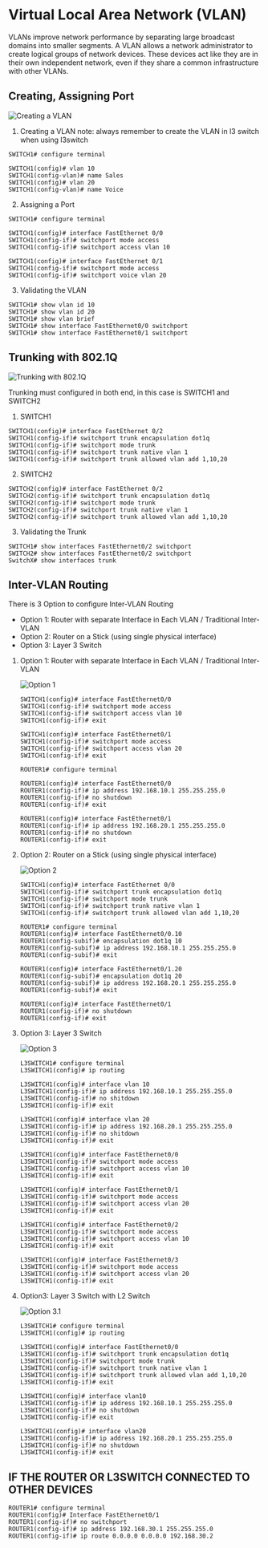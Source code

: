 # Virtual Local Area Network (VLAN)

VLANs improve network performance by separating large broadcast domains into smaller segments. A VLAN allows a network administrator to create logical groups of network devices. These devices act like they are in their own independent network, even if they share a common infrastructure with other VLANs.

## Creating, Assigning Port 

![Creating a VLAN](https://raw.githubusercontent.com/deliawolf/VLAN/4eca22d44b9729bf6948970b50cdd0af756e273a/1.Create%20VLAN.svg)
1. Creating a VLAN
note: always remember to create the VLAN in l3 switch when using l3switch
```
SWITCH1# configure terminal
   
SWITCH1(config)# vlan 10
SWITCH1(config-vlan)# name Sales
SWITCH1(config)# vlan 20   
SWITCH1(config-vlan)# name Voice
```

2. Assigning a Port
```
SWITCH1# configure terminal

SWITCH1(config)# interface FastEthernet 0/0 
SWITCH1(config-if)# switchport mode access  
SWITCH1(config-if)# switchport access vlan 10

SWITCH1(config)# interface FastEthernet 0/1
SWITCH1(config-if)# switchport mode access  
SWITCH1(config-if)# switchport voice vlan 20
```

3. Validating the VLAN
```
SWITCH1# show vlan id 10
SWITCH1# show vlan id 20
SWITCH1# show vlan brief
SWITCH1# show interface FastEthernet0/0 switchport
SWITCH1# show interface FastEthernet0/1 switchport
```

## Trunking with 802.1Q
![Trunking with 802.1Q](https://raw.githubusercontent.com/deliawolf/VLAN/2dc751a56635770e947748028b2e0e79dfae99b0/2.Trunk%20VLAN.svg)

Trunking must configured in both end, in this case is SWITCH1 and SWITCH2

1. SWITCH1
```
SWITCH1(config)# interface FastEthernet 0/2
SWITCH1(config-if)# switchport trunk encapsulation dot1q
SWITCH1(config-if)# switchport mode trunk
SWITCH1(config-if)# switchport trunk native vlan 1
SWITCH1(config-if)# switchport trunk allowed vlan add 1,10,20
```

2. SWITCH2
```
SWITCH2(config)# interface FastEthernet 0/2
SWITCH2(config-if)# switchport trunk encapsulation dot1q
SWITCH2(config-if)# switchport mode trunk
SWITCH2(config-if)# switchport trunk native vlan 1
SWITCH2(config-if)# switchport trunk allowed vlan add 1,10,20
```

3. Validating the Trunk
```
SWITCH1# show interfaces FastEthernet0/2 switchport
SWITCH2# show interfaces FastEthernet0/2 switchport
SwitchX# show interfaces trunk
```

## Inter-VLAN Routing

There is 3 Option to configure Inter-VLAN Routing
- Option 1: Router with separate Interface in Each VLAN / Traditional Inter-VLAN
- Option 2: Router on a Stick (using single physical interface)
- Option 3: Layer 3 Switch

1. Option 1: Router with separate Interface in Each VLAN / Traditional Inter-VLAN

   ![Option 1](https://raw.githubusercontent.com/deliawolf/VLAN/cdc1b8cfed0284ce09a7a6fe772a58f087f929b3/3.Traditional%20Inter-VLAN.svg)
   ```
   SWITCH1(config)# interface FastEthernet0/0
   SWITCH1(config-if)# switchport mode access
   SWITCH1(config-if)# switchport access vlan 10
   SWITCH1(config-if)# exit

   SWITCH1(config)# interface FastEthernet0/1
   SWITCH1(config-if)# switchport mode access
   SWITCH1(config-if)# switchport access vlan 20
   SWITCH1(config-if)# exit
   ```
   ```
   ROUTER1# configure terminal
   
   ROUTER1(config)# interface FastEthernet0/0
   ROUTER1(config-if)# ip address 192.168.10.1 255.255.255.0
   ROUTER1(config-if)# no shutdown
   ROUTER1(config-if)# exit
   
   ROUTER1(config)# interface FastEthernet0/1
   ROUTER1(config-if)# ip address 192.168.20.1 255.255.255.0
   ROUTER1(config-if)# no shutdown
   ROUTER1(config-if)# exit
   ```

3. Option 2: Router on a Stick (using single physical interface)

   ![Option 2](https://raw.githubusercontent.com/deliawolf/VLAN/cdc1b8cfed0284ce09a7a6fe772a58f087f929b3/4.Router%20on%20a%20stick%20VLAN.svg)
   ```
   SWITCH1(config)# interface FastEthernet 0/0
   SWITCH1(config-if)# switchport trunk encapsulation dot1q
   SWITCH1(config-if)# switchport mode trunk
   SWITCH1(config-if)# switchport trunk native vlan 1
   SWITCH1(config-if)# switchport trunk allowed vlan add 1,10,20
   ```
   ```
   ROUTER1# configure terminal
   ROUTER1(config)# interface FastEthernet0/0.10
   ROUTER1(config-subif)# encapsulation dot1q 10
   ROUTER1(config-subif)# ip address 192.168.10.1 255.255.255.0
   ROUTER1(config-subif)# exit
   
   ROUTER1(config)# interface FastEthernet0/1.20
   ROUTER1(config-subif)# encapsulation dot1q 20
   ROUTER1(config-subif)# ip address 192.168.20.1 255.255.255.0
   ROUTER1(config-subif)# exit
   
   ROUTER1(config)# interface FastEthernet0/1
   ROUTER1(config-if)# no shutdown
   ROUTER1(config-if)# exit
   ```

4. Option 3: Layer 3 Switch

   ![Option 3](https://raw.githubusercontent.com/deliawolf/VLAN/cdc1b8cfed0284ce09a7a6fe772a58f087f929b3/5.%20L3%20VLAN.svg)
   ```
   L3SWITCH1# configure terminal
   L3SWITCH1(config)# ip routing
   
   L3SWITCH1(config)# interface vlan 10
   L3SWITCH1(config-if)# ip address 192.168.10.1 255.255.255.0
   L3SWITCH1(config-if)# no shitdown
   L3SWITCH1(config-if)# exit

   L3SWITCH1(config)# interface vlan 20
   L3SWITCH1(config-if)# ip address 192.168.20.1 255.255.255.0
   L3SWITCH1(config-if)# no shitdown
   L3SWITCH1(config-if)# exit

   L3SWITCH1(config)# interface FastEthernet0/0
   L3SWITCH1(config-if)# switchport mode access
   L3SWITCH1(config-if)# switchport access vlan 10
   L3SWITCH1(config-if)# exit

   L3SWITCH1(config)# interface FastEthernet0/1
   L3SWITCH1(config-if)# switchport mode access
   L3SWITCH1(config-if)# switchport access vlan 20
   L3SWITCH1(config-if)# exit

   L3SWITCH1(config)# interface FastEthernet0/2
   L3SWITCH1(config-if)# switchport mode access
   L3SWITCH1(config-if)# switchport access vlan 10
   L3SWITCH1(config-if)# exit

   L3SWITCH1(config)# interface FastEthernet0/3
   L3SWITCH1(config-if)# switchport mode access
   L3SWITCH1(config-if)# switchport access vlan 20
   L3SWITCH1(config-if)# exit
   ```

6. Option3: Layer 3 Switch with L2 Switch

   ![Option 3.1](https://raw.githubusercontent.com/deliawolf/VLAN/cdc1b8cfed0284ce09a7a6fe772a58f087f929b3/6.%20L3%20VLAN.svg)
   ```
   L3SWITCH1# configure terminal
   L3SWITCH1(config)# ip routing

   L3SWITCH1(config)# interface FastEthernet0/0
   L3SWITCH1(config-if)# switchport trunk encapsulation dot1q
   L3SWITCH1(config-if)# switchport mode trunk
   L3SWITCH1(config-if)# switchport trunk native vlan 1
   L3SWITCH1(config-if)# switchport trunk allowed vlan add 1,10,20
   L3SWITCH1(config-if)# exit

   L3SWITCH1(config)# interface vlan10
   L3SWITCH1(config-if)# ip address 192.168.10.1 255.255.255.0
   L3SWITCH1(config-if)# no shutdown
   L3SWITCH1(config-if)# exit

   L3SWITCH1(config)# interface vlan20
   L3SWITCH1(config-if)# ip address 192.168.20.1 255.255.255.0
   L3SWITCH1(config-if)# no shutdown
   L3SWITCH1(config-if)# exit
   ```

## IF THE ROUTER OR L3SWITCH CONNECTED TO OTHER DEVICES

```
ROUTER1# configure terminal
ROUTER1(config)# Interface FastEthernet0/1
ROUTER1(config-if)# no switchport
ROUTER1(config-if)# ip address 192.168.30.1 255.255.255.0
ROUTER1(config-if)# ip route 0.0.0.0 0.0.0.0 192.168.30.2
```
